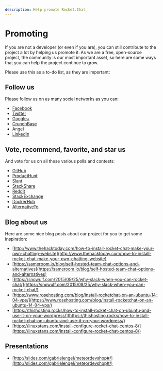 ```yaml
---
description: Help promote Rocket.Chat
---
```


# Promoting

If you are not a developer (or even if you are), you can still contribute to the project a lot by helping us promote it. As we are a free, open-source project, the community is our most important asset, so here are some ways that you can help the project continue to grow.

Please use this as a to-do list, as they are important:

## Follow us

Please follow us on as many social networks as you can:

* [Facebook](https://www.facebook.com/RocketChat)
* [Twitter](https://twitter.com/RocketChat)
* [Google+](https://plus.google.com/+RocketChatApp)
* [CrunchBase](https://www.crunchbase.com/organization/rocket-chat)
* [Angel](https://angel.co/rocket-chat)
* [LinkedIn](https://www.linkedin.com/company/rocket-chat)

## Vote, recommend, favorite, and star us

And vote for us on all these various polls and contests:

* [GitHub](https://github.com/RocketChat/Rocket.Chat)
* [ProductHunt](http://www.producthunt.com/tech/rocket-chat)
* [Slant](http://www.slant.co/topics/3346/\~what-are-the-best-on-site-alternatives-to-slack)
* [StackShare](http://stackshare.io/stackups/lets-chat-vs-rocketchat-vs-mattermost)
* [Reddit](https://redd.it/3hbdrc)
* [StackExchange](http://softwarerecs.stackexchange.com/questions/18754/)
* [DockerHub](https://hub.docker.com/\_/rocket.chat/)
* [AlternativeTo](https://alternativeto.net/software/rocket-chat/)

## Blog about us

Here are some nice blog posts about our project for you to get some inspiration:

* [http://www.thehacktoday.com/how-to-install-rocket-chat-make-your-own-chatting-website](http://www.thehacktoday.com/how-to-install-rocket-chat-make-your-own-chatting-website)
* [https://sameroom.io/blog/self-hosted-team-chat-options-and-alternatives](https://sameroom.io/blog/self-hosted-team-chat-options-and-alternatives)
* [https://snowulf.com/2015/09/25/why-slack-when-you-can-rocket-chat/](https://snowulf.com/2015/09/25/why-slack-when-you-can-rocket-chat/)
* [https://www.rosehosting.com/blog/install-rocketchat-on-an-ubuntu-14-04-vps/](https://www.rosehosting.com/blog/install-rocketchat-on-an-ubuntu-14-04-vps/)
* [https://thishosting.rocks/how-to-install-rocket-chat-on-ubuntu-and-use-it-on-your-wordpress/](https://thishosting.rocks/how-to-install-rocket-chat-on-ubuntu-and-use-it-on-your-wordpress/)
* [https://linuxstans.com/install-configure-rocket-chat-centos-8/](https://linuxstans.com/install-configure-rocket-chat-centos-8/)

## Presentations

* [http://slides.com/gabrielengel/meteordevshop#/](http://slides.com/gabrielengel/meteordevshop#/)
